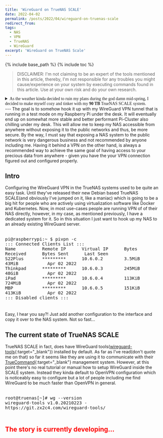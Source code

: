 ```yaml
---
title: 'WireGuard on TrueNAS SCALE'
date: 2022-04-02
permalink: /posts/2022/04/wireguard-on-truenas-scale
redirect_from:
tags:
  - NAS
  - VPN
  - TrueNAS
  - WireGuard
excerpt: 'WireGuard on TrueNAS Scale'
---
```

{% include base_path %}
{% include toc %}
<link href="{{ base_path }}/assets/css/blog-en.css" rel="stylesheet">

> DISCLAIMER: I'm not claiming to be an expert of the tools mentioned in this
article, thereby, I'm not responsible for any troubles you might cause/experience
on your system by executing commands found in this article. Use at your own risk
and do your own research.

<details>
  <summary style="font-family: 'Playfair Display'">
  As the weather kinda decided to ruin my plans during the god damn mid-spring,
  I decided to make myself cozy and tinker with my <b>90 TB</b> TrueNAS SCALE system.

  </summary>
  <img src="{{ base_path }}/images/IMG_20220402.jpg">
</details>
---
The goal is to somehow hook it up with my WireGuard VPN tunnel that is running
in a test mode on my Raspberry Pi under the desk. It will eventually end up on
somewhat more stable and better performant Pi-Cluster also chilling under my
desk. This will allow me to keep my NAS accessible from anywhere without
exposing it to the public networks and thus, be more secure. By the way, I must
say that exposing a NAS system to the public network is very dangerous business
and not recommended by anyone including me. Having it behind a VPN on the other
hand, is always a recommended way to achieve the same goal of having access to
your precious data from anywhere - given you have the your VPN connection figured
out and configured properly.

## Intro

Configuring the WireGuard VPN in the TrueNAS systems used to be quite an easy
task. Until they've released their new Debian based TrueNAS SCALE(and obviously 
I've jumped on it, like a maniac) which is going to be a big hit for people 
who are actively using virtualization software like
Docker and Kubernetes. Now, in most use-cases people are running VPN of of their NAS directly,
however, in my case, as mentioned previously, I have a dedicated system for it.
So in this situation I just want to hook up my NAS to an already existing WireGuard server.

<pre class="language-bash" style="font-size: 17px;"><code>
pi@raspberrypi:~ $ pivpn -c
::: Connected Clients List :::
Name          Remote IP      Virtual IP      Bytes Received      Bytes Sent      Last Seen
S22Plus       *********      10.6.0.2        3.5MiB              43MiB           Apr 02 2022
Thinkpad      *********      10.6.0.3        245MiB              48GiB           Apr 02 2022
iPad          *********      10.6.0.4        113KiB              724MiB          Apr 02 2022
MBP           *********      10.6.0.5        151KiB              413KiB          Apr 02 2022
::: Disabled clients :::
</code>
</pre>

Easy, I hear you say?! Just add another configuration to the interface and copy
it over to the NAS system. Not so fast...


## The current state of TrueNAS SCALE

TrueNAS SCALE in fact, does have WireGuard tools([wireguard-tools](https://git.zx2c4.com/wireguard-tools){:target="_blank"}) installed by default. As far as I've read(don't quote me on that) so far
it seems like they are using it to communicate with their [TrueCommand](https://www.truenas.com/truecommand){:target="_blank"} management system.  However, at this point there's no real tutorial or manual how to setup WireGuard inside the SCALE system. Instead they kinda default to OpenVPN configuration which is noticeably easy
to configure but a lot of people including me find WireGuard to be much faster than OpenVPN
in general.

<pre class="language-shell" style="font-size: 17px;">
<code>
root@truenas[~]# wg --version
wireguard-tools v1.0.20210223 - https://git.zx2c4.com/wireguard-tools/
</code>
</pre>

<h2 style="color:red">The story is currently developing...</h2>
